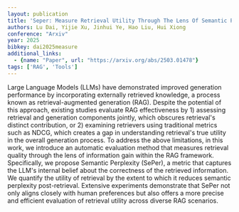 ```yaml
---
layout: publication
title: 'Seper: Measure Retrieval Utility Through The Lens Of Semantic Perplexity Reduction'
authors: Lu Dai, Yijie Xu, Jinhui Ye, Hao Liu, Hui Xiong
conference: "Arxiv"
year: 2025
bibkey: dai2025measure
additional_links:
  - {name: "Paper", url: "https://arxiv.org/abs/2503.01478"}
tags: ['RAG', 'Tools']
---
```

Large Language Models (LLMs) have demonstrated improved generation
performance by incorporating externally retrieved knowledge, a process known as
retrieval-augmented generation (RAG). Despite the potential of this approach,
existing studies evaluate RAG effectiveness by 1) assessing retrieval and
generation components jointly, which obscures retrieval's distinct
contribution, or 2) examining retrievers using traditional metrics such as
NDCG, which creates a gap in understanding retrieval's true utility in the
overall generation process. To address the above limitations, in this work, we
introduce an automatic evaluation method that measures retrieval quality
through the lens of information gain within the RAG framework. Specifically, we
propose Semantic Perplexity (SePer), a metric that captures the LLM's internal
belief about the correctness of the retrieved information. We quantify the
utility of retrieval by the extent to which it reduces semantic perplexity
post-retrieval. Extensive experiments demonstrate that SePer not only aligns
closely with human preferences but also offers a more precise and efficient
evaluation of retrieval utility across diverse RAG scenarios.
